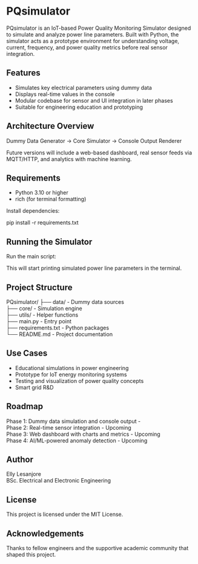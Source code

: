 # PQsimulator

PQsimulator is an IoT-based Power Quality Monitoring Simulator designed to simulate and analyze power line parameters. Built with Python, the simulator acts as a prototype environment for understanding voltage, current, frequency, and power quality metrics before real sensor integration.

## Features

- Simulates key electrical parameters using dummy data
- Displays real-time values in the console
- Modular codebase for sensor and UI integration in later phases
- Suitable for engineering education and prototyping

## Architecture Overview

Dummy Data Generator → Core Simulator → Console Output Renderer

Future versions will include a web-based dashboard, real sensor feeds via MQTT/HTTP, and analytics with machine learning.

## Requirements

- Python 3.10 or higher
- rich (for terminal formatting)

Install dependencies:

pip install -r requirements.txt


## Running the Simulator

Run the main script:


This will start printing simulated power line parameters in the terminal.

## Project Structure

PQsimulator/
├── data/              - Dummy data sources  
├── core/              - Simulation engine  
├── utils/             - Helper functions  
├── main.py            - Entry point  
├── requirements.txt   - Python packages  
└── README.md          - Project documentation

## Use Cases

- Educational simulations in power engineering
- Prototype for IoT energy monitoring systems
- Testing and visualization of power quality concepts
- Smart grid R&D

## Roadmap

Phase 1: Dummy data simulation and console output -   
Phase 2: Real-time sensor integration - Upcoming  
Phase 3: Web dashboard with charts and metrics - Upcoming  
Phase 4: AI/ML-powered anomaly detection - Upcoming

## Author

Elly Lesanjore  
BSc. Electrical and Electronic Engineering

## License

This project is licensed under the MIT License.

## Acknowledgements

Thanks to fellow engineers and the supportive academic community that shaped this project.

